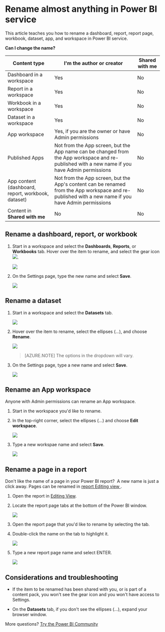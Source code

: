 ﻿<properties
   pageTitle="Rename dashboards, reports, workspaces, report pages, datasets"
   description="Rename almost anything in Power BI service."
   services="powerbi"
   documentationCenter=""
   authors="mihart"
   manager="erikre"
   backup=""
   editor=""
   tags=""
   qualityFocus="no"
   qualityDate=""/>

<tags
   ms.service="powerbi"
   ms.devlang="NA"
   ms.topic="article"
   ms.tgt_pltfrm="NA"
   ms.workload="powerbi"
   ms.date="04/19/2017"
   ms.author="mihart"/>

# Rename almost anything in Power BI service
This article teaches you how to rename a dashboard, report, report page, workbook, dataset, app, and workspace in Power BI service.

**Can I change the name?**

|Content type  |I'm the author or creator  |Shared with me  |
|---------|---------|---------|
|Dashboard in a workspace     |   Yes      |   No     |
|Report in a workspace     |   Yes      |    No     |
|Workbook in a workspace     |    Yes     |   No      |
|Dataset in a workspace    |   Yes      |   No    |
|App workspace    |    Yes, if you are the owner or have Admin permissions     |    No     |
|Published Apps    |    Not from the App screen, but the App name can be changed from the App workspace and re-published with a new name if you have Admin permissions    |    No    |
|App content (dashboard, report, workbook, dataset) | Not from the App screen, but the App's content can be renamed from the App workspace and re-published with a new name if you have Admin permissions  |  No |
|Content in **Shared with me**    | No    | No    |


## Rename a dashboard, report, or workbook

1.  Start in a workspace and select the **Dashboards**, **Reports**, or **Workbooks** tab. Hover over the item to rename, and select the gear icon ![](media/powerbi-service-rename/powerbi-cog-icon.png).

    ![](media/powerbi-service-rename/power-bi-workspace-dashboards.png)

2.  On the Settings page, type the new name and select **Save**.

    ![](media/powerbi-service-rename/power-bi-rename-dashboard2.png)

## Rename a dataset

1.  Start in a workspace and select the **Datasets** tab.

    ![](media/powerbi-service-rename/power-bi-ellipses.png)

2. Hover over the item to rename, select the ellipses (...), and choose **Rename**.  

      ![](media/powerbi-service-rename/power-bi-rename-datasets.png)

      >[AZURE.NOTE] The options in the dropdown will vary.

3.  On the Settings page, type a new name and select **Save**.

      ![](media/powerbi-service-rename/power-bi-rename.png)

## Rename an App workspace
Anyone with Admin permissions can rename an App workspace.

1.  Start in the workspace you'd like to rename.

2. In the top-right corner, select the ellipses (...) and choose **Edit workspace**.  

   ![](media/powerbi-service-rename/power-bi-edit-workspace.png)

3.  Type a new workspae name and select **Save**.

      ![](media/powerbi-service-rename/power-bi-workspace-rename.png)

## Rename a page in a report
Don't like the name of a page in your Power BI report?  A new name is just a click away. Pages can be renamed in [report Editing view ](powerbi-service-interact-with-a-report-in-editing-view.md).

1.  Open the report in [Editing View](powerbi-service-go-from-reading-view-to-editing-view.md).

2. Locate the report page tabs at the bottom of the Power BI window.

    ![](media/powerbi-service-rename/report-page-tabs-new.png)

2.  Open the report page that you'd like to rename by selecting the tab.

4. Double-click the name on the tab to highlight it.  

    ![](media/powerbi-service-rename-a-report-page/hilite-tab.png)

5. Type a new report page name and select ENTER.

    ![](media/powerbi-service-rename-a-report-page/new-name.png)

## Considerations and troubleshooting

-   If the item to be renamed has been shared with you, or is part of a content pack, you won't see the gear icon and you won't have access to Settings.

-    On the **Datasets** tab, if you don't see the ellipses (...), expand your browser window.




More questions? [Try the Power BI Community](http://community.powerbi.com/)
